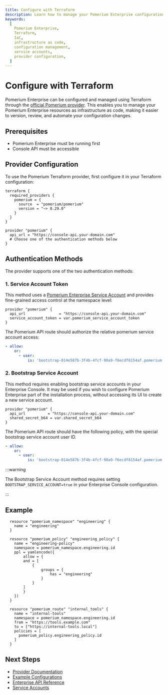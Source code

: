 ```yaml
---
title: Configure with Terraform
description: Learn how to manage your Pomerium Enterprise configuration using Terraform, including authentication setup, resource management, and deployment examples.
keywords:
  [
    Pomerium Enterprise,
    Terraform,
    IaC,
    infrastructure as code,
    configuration management,
    service accounts,
    provider configuration,
  ]
---
```


# Configure with Terraform

Pomerium Enterprise can be configured and managed using Terraform through the [official Pomerium provider](https://registry.terraform.io/providers/pomerium/pomerium/latest/docs). This enables you to manage your Pomerium Enterprise resources as infrastructure as code, making it easier to version, review, and automate your configuration changes.

## Prerequisites

- Pomerium Enterprise must be running first
- Console API must be accessible

## Provider Configuration

To use the Pomerium Terraform provider, first configure it in your Terraform configuration:

```hcl
terraform {
  required_providers {
    pomerium = {
      source  = "pomerium/pomerium"
      version = "~> 0.29.0"
    }
  }
}

provider "pomerium" {
  api_url = "https://console-api.your-domain.com"
  # Choose one of the authentication methods below
}
```

## Authentication Methods

The provider supports one of the two authentication methods:

### 1. Service Account Token

This method uses a [Pomerium Enterprise Service Account](/docs/capabilities/service-accounts) and provides fine-grained access control at the namespace level:

```hcl
provider "pomerium" {
  api_url               = "https://console-api.your-domain.com"
  service_account_token = var.pomerium_service_account_token
}
```

The Pomerium API route should authorize the relative pomerium service account access:

```yaml
- allow:
    or:
      - user:
          is: 'bootstrap-014e587b-3f4b-4fcf-90a9-f6ecdf8154af.pomerium'
```

### 2. Bootstrap Service Account

This method requires enabling bootstrap service accounts in your Enterprise Console. It may be used if you wish to configure Pomerium Enterprise part of the installation process, without accessing its UI to create a new service account.

```hcl
provider "pomerium" {
  api_url          = "https://console-api.your-domain.com"
  shared_secret_b64 = var.shared_secret_b64
}
```

The Pomerium API route should have the following policy, with the special bootstrap service account user ID.

```yaml
- allow:
    or:
      - user:
          is: 'bootstrap-014e587b-3f4b-4fcf-90a9-f6ecdf8154af.pomerium'
```

:::warning

The Bootstrap Service Account method requires setting `BOOTSTRAP_SERVICE_ACCOUNT=true` in your Enterprise Console configuration.

:::

## Example

```hcl
  resource "pomerium_namespace" "engineering" {
    name = "engineering"
  }

  resource "pomerium_policy" "engineering_policy" {
    name = "engineering-policy"
    namespace = pomerium_namespace.engineering.id
    ppl = yamlencode({
        allow = {
        and = [
            {
                groups = {
                    has = "engineering"
                }
            }
        ]
        }
    })
  }

  resource "pomerium_route" "internal_tools" {
    name = "internal-tools"
    namespace = pomerium_namespace.engineering.id
    from = "https://tools.example.com"
    to = ["https://internal-tools.local"]
    policies = [
      pomerium_policy.engineering_policy.id
    ]
  }
```

## Next Steps

- [Provider Documentation](https://registry.terraform.io/providers/pomerium/pomerium/latest/docs)
- [Example Configurations](https://github.com/pomerium/enterprise-terraform-provider/tree/main/example)
- [Enterprise API Reference](/docs/internals/management-api-enterprise)
- [Service Accounts](/docs/capabilities/service-accounts)
